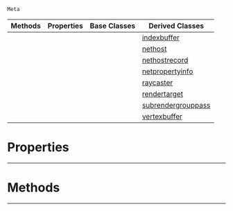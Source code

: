  `Meta`

|Methods|Properties|Base Classes|Derived Classes|
|---|---|---|---|
| | | |[indexbuffer](https://github.com/PlasmaEngine/PlasmaDocs/blob/master/code_reference/class_reference/indexbuffer.markdown)|
| | | |[nethost](https://github.com/PlasmaEngine/PlasmaDocs/blob/master/code_reference/class_reference/nethost.markdown)|
| | | |[nethostrecord](https://github.com/PlasmaEngine/PlasmaDocs/blob/master/code_reference/class_reference/nethostrecord.markdown)|
| | | |[netpropertyinfo](https://github.com/PlasmaEngine/PlasmaDocs/blob/master/code_reference/class_reference/netpropertyinfo.markdown)|
| | | |[raycaster](https://github.com/PlasmaEngine/PlasmaDocs/blob/master/code_reference/class_reference/raycaster.markdown)|
| | | |[rendertarget](https://github.com/PlasmaEngine/PlasmaDocs/blob/master/code_reference/class_reference/rendertarget.markdown)|
| | | |[subrendergrouppass](https://github.com/PlasmaEngine/PlasmaDocs/blob/master/code_reference/class_reference/subrendergrouppass.markdown)|
| | | |[vertexbuffer](https://github.com/PlasmaEngine/PlasmaDocs/blob/master/code_reference/class_reference/vertexbuffer.markdown)|


 #  Properties


---  
 #  Methods


---  
 

 